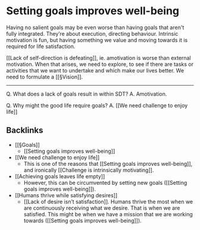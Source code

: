 # Setting goals improves well-being
Having no salient goals may be even worse than having goals that aren't fully integrated. They’re about execution, directing behaviour. Intrinsic motivation is fun, but having something we value and moving towards it is required for life satisfaction.

[[Lack of self-direction is defeating]], ie. amotivation is worse than external motivation. When that arises, we need to explore, to see if there are tasks or activities that we want to undertake and which make our lives better. We need to formulate a [[§Vision]].

---

Q. What does a lack of goals result in within SDT?
A. Amotivation.

Q. Why might the good life require goals?
A. [[We need challenge to enjoy life]]

## Backlinks
* [[§Goals]]
	* [[Setting goals improves well-being]]
* [[We need challenge to enjoy life]]
	* This is one of the reasons that [[Setting goals improves well-being]], and ironically [[Challenge is intrinsically motivating]].
* [[Achieving goals leaves life empty]]
	* However, this can be circumvented by setting new goals ([[Setting goals improves well-being]]).
* [[Humans thrive while satisfying desires]]
	* [[Lack of desire isn’t satisfaction]]. Humans thrive the most when we are continuously receiving what we desire. That is when we are satisfied. This might be when we have a mission that we are working towards ([[Setting goals improves well-being]]).

<!-- {BearID:B1982F13-8176-48F3-B75C-7EA0EB02C4EF-6590-00000CC8CA5985E7} -->
